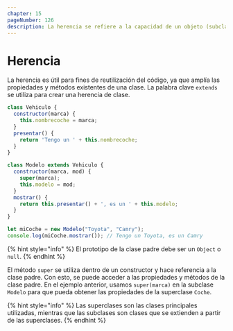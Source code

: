 ```yaml
---
chapter: 15
pageNumber: 126
description: La herencia se refiere a la capacidad de un objeto (subclase) de heredar propiedades y métodos de otro objeto (superclase). JavaScript admite la herencia de prototipos, lo que significa que los objetos pueden heredar propiedades y métodos directamente de otros objetos, lo que se conoce como prototipos.
---
```

# Herencia

La herencia es útil para fines de reutilización del código, ya que amplía las propiedades y métodos existentes de una clase. La palabra clave `extends` se utiliza para crear una herencia de clase.

```javascript
class Vehiculo {
  constructor(marca) {
    this.nombrecoche = marca;
  }
  presentar() {
    return 'Tengo un ' + this.nombrecoche;
  }
}

class Modelo extends Vehiculo {
  constructor(marca, mod) {
    super(marca);
    this.modelo = mod;
  }
  mostrar() {
    return this.presentar() + ', es un ' + this.modelo;
  }
}

let miCoche = new Modelo("Toyota", "Camry");
console.log(miCoche.mostrar()); // Tengo un Toyota, es un Camry
```

{% hint style="info" %}
El prototipo de la clase padre debe ser un `Object` o `null`.
{% endhint %}

El método `super` se utiliza dentro de un constructor y hace referencia a la clase padre. Con esto, se puede acceder a las propiedades y métodos de la clase padre. En el ejemplo anterior, usamos `super(marca)` en la subclase `Modelo` para que pueda obtener las propiedades de la superclase `Coche`.

{% hint style="info" %}
Las superclases son las clases principales utilizadas, mientras que las subclases son clases que se extienden a partir de las superclases.
{% endhint %}
